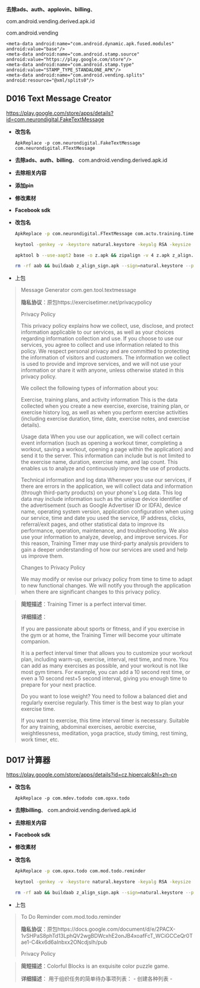 

**去除ads、auth、applovin、billing**、 

com.android.vending.derived.apk.id

com.android.vending

```
<meta-data android:name="com.android.dynamic.apk.fused.modules" android:value="base"/>
<meta-data android:name="com.android.stamp.source" android:value="https://play.google.com/store"/>
<meta-data android:name="com.android.stamp.type" android:value="STAMP_TYPE_STANDALONE_APK"/>
<meta-data android:name="com.android.vending.splits" android:resource="@xml/splits0"/>
```



## D016 Text Message Creator

https://play.google.com/store/apps/details?id=com.neurondigital.FakeTextMessage

- **改包名**

  `ApkReplace -p com.neurondigital.FakeTextMessage com.neurondigital.FTextMessage`

- **去除ads、auth、billing**、  com.android.vending.derived.apk.id

- **去除相关内容**

- **添加pin**

- **修改素材**

- **Facebook sdk**

- **改包名**

  ```bash
  ApkReplace -p com.neurondigital.FTextMessage com.actu.training.timer
  
  keytool -genkey -v -keystore natural.keystore -keyalg RSA -keysize 2048 -validity 10000 -alias natural
  
  apktool b --use-aapt2 base -o z.apk && zipalign -v 4 z.apk z_align.apk && apksigner sign --ks natural.keystore --ks-pass pass:123456 --out z_align_sign.apk z_align.apk
  
  rm -rf aab && buildaab z_align_sign.apk --sign=natural.keystore --pwd=123456 --output=aab
  ```

- 上包

> Message Generator     com.gen.tool.textmessage
>
> **隐私协议**：原包https://exercisetimer.net/privacypolicy
>
> Privacy Policy
>
> This privacy policy explains how we collect, use, disclose, and protect information applicable to our services, as well as your choices regarding information collection and use. If you choose to use our services, you agree to collect and use information related to this policy. We respect personal privacy and are committed to protecting the information of visitors and customers. The information we collect is used to provide and improve services, and we will not use your information or share it with anyone, unless otherwise stated in this privacy policy.
>
> We collect the following types of information about you:
>
> Exercise, training plans, and activity information
> This is the data collected when you create a new exercise, exercise, training plan, or exercise history log, as well as when you perform exercise activities (including exercise duration, time, date, exercise notes, and exercise details).
>
> Usage data
> When you use our application, we will collect certain event information (such as opening a workout timer, completing a workout, saving a workout, opening a page within the application) and send it to the server. This information can include but is not limited to the exercise name, duration, exercise name, and lap count. This enables us to analyze and continuously improve the use of products.
>
> Technical information and log data
> Whenever you use our services, if there are errors in the application, we will collect data and information (through third-party products) on your phone's Log data. This log data may include information such as the unique device identifier of the advertisement (such as Google Advertiser ID or IDFA), device name, operating system version, application configuration when using our service, time and date you used the service, IP address, clicks, referral/exit pages, and other statistical data to improve its performance, operation, maintenance, and troubleshooting. We also use your information to analyze, develop, and improve services. For this reason, Training Timer may use third-party analysis providers to gain a deeper understanding of how our services are used and help us improve them.
>
> Changes to Privacy Policy
>
> We may modify or revise our privacy policy from time to time to adapt to new functional changes. We will notify you through the application when there are significant changes to this privacy policy.

> **简短描述**：Training Timer is a perfect interval timer.
>
> **详细描述**：
>
> If you are passionate about sports or fitness, and if you exercise in the gym or at home, the Training Timer will become your ultimate companion.
>
> It is a perfect interval timer that allows you to customize your workout plan, including warm-up, exercise, interval, rest time, and more. You can add as many exercises as possible, and your workout is not like most gym timers. For example, you can add a 10 second rest time, or even a 10 second rest+5 second interval, giving you enough time to prepare for your next practice.
>
> Do you want to lose weight? You need to follow a balanced diet and regularly exercise regularly. This timer is the best way to plan your exercise time.
>
> If you want to exercise, this time interval timer is necessary. Suitable for any training, abdominal exercises, aerobic exercise, weightlessness, meditation, yoga practice, study timing, rest timing, work timer, etc.



## D017 计算器

https://play.google.com/store/apps/details?id=cz.hipercalc&hl=zh-cn

- **改包名**

  `ApkReplace -p com.mdev.tododo com.opxx.todo`

- **去除billing**、  com.android.vending.derived.apk.id

- **去除相关内容**

- **Facebook sdk**

- **修改素材**

- **改包名**

  ```bash
  ApkReplace -p com.opxx.todo com.mod.todo.reminder
  
  keytool -genkey -v -keystore natural.keystore -keyalg RSA -keysize 2048 -validity 10000 -alias natural
  
  rm -rf aab && buildaab z_align_sign.apk --sign=natural.keystore --pwd=123456 --output=aab
  ```

- 上包

> To Do Reminder     com.mod.todo.reminder
>
> **隐私协议**：原包https://docs.google.com/document/d/e/2PACX-1vSHPaS8phTd13LphQV2wgBDWcxhE2onJB4xoafFcT_WCiGCCeQr0Tae1-C4kx6d6aInbxx2ONcdjsIh/pub
>
> Privacy Policy
>
> 

> **简短描述**：Colorful Blocks is an exquisite color puzzle game.
>
> **详细描述**：
> 用于组织任务的简单待办事项列表：
> \- 创建各种列表
> \- 

